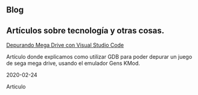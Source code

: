 <section class="hero">
  <div class="hero-body">
    <div class="container">
      <h1 class="title">
        Blog
      </h1>
      <h2 class="subtitle">
        Art&iacute;culos sobre tecnolog&iacute;a y otras cosas.
      </h2>
    </div>
  </div>
</section>

 <div class="article">
  <div class="card">
  <div class="card-content">
    <p class="title">
      <a href="/debug">Depurando Mega Drive con Visual Studio Code</a>
    </p>
    <p class="subtitle">
     Art&iacute;culo donde explicamos como utilizar GDB para poder depurar un juego de sega mega drive, usando el emulador Gens KMod.
    </p>
    </div>
     <footer class="card-footer">
        <p class="card-footer-item">
            <span>2020-02-24</span>
        </p>
        <p class="card-footer-item">
            Articulo
        </p>
     </footer>
  </div>
  </div>
